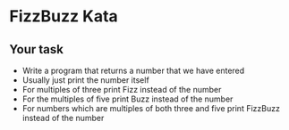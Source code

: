 # FizzBuzz Kata
## Your task

- Write a program that returns a number that we have entered
- Usually just print the number itself
- For multiples of three print Fizz instead of the number
- For the multiples of five print Buzz instead of the number
- For numbers which are multiples of both three and five print FizzBuzz instead of the number
